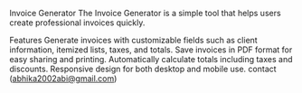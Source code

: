 Invoice Generator
The Invoice Generator is a simple tool that helps users create professional invoices quickly.

Features
Generate invoices with customizable fields such as client information, itemized lists, taxes, and totals.
Save invoices in PDF format for easy sharing and printing.
Automatically calculate totals including taxes and discounts.
Responsive design for both desktop and mobile use.
contact (abhika2002abi@gmail.com)
